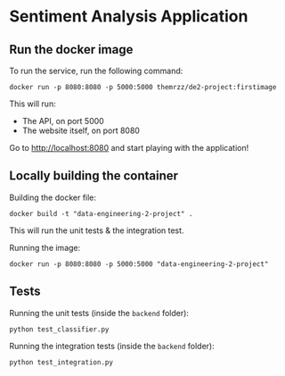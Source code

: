 # Sentiment Analysis Application

## Run the docker image

To run the service, run the following command:
```
docker run -p 8080:8080 -p 5000:5000 themrzz/de2-project:firstimage
```

This will run:
- The API, on port 5000
- The website itself, on port 8080

Go to [http://localhost:8080](http://localhost:8080) and start playing with the application!

## Locally building the container

Building the docker file:
```
docker build -t "data-engineering-2-project" .
```

This will run the unit tests & the integration test.

Running the image:
```
docker run -p 8080:8080 -p 5000:5000 "data-engineering-2-project"
```

## Tests
Running the unit tests (inside the `backend` folder):
```
python test_classifier.py
```

Running the integration tests (inside the `backend` folder):
```
python test_integration.py
```